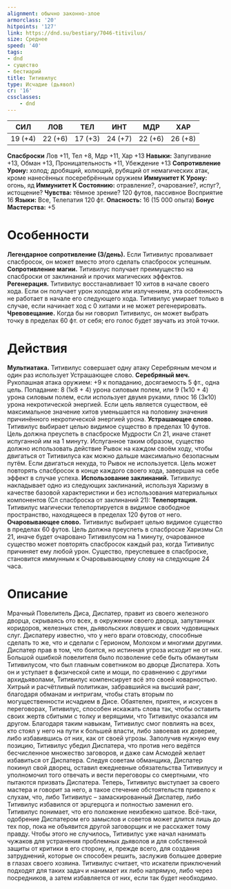```yaml
---
alignment: обычно законно-злое
armorclass: '20'
hitpoints: '127'
link: https://dnd.su/bestiary/7046-titivilus/
size: Среднее
speed: '40'
tags:
- dnd
- существо
- бестиарий
title: Титивилус
type: Исчадие (дьявол)
cr: '16'
cssclasses:
    - dnd
---
```



| СИЛ | ЛОВ | ТЕЛ | ИНТ | МДР | ХАР |
|---|---|---|---|---|---|
| 19 (+4) | 22 (+6) | 17 (+3) | 24 (+7) | 22 (+6) | 26 (+8) |
**Спасброски** Лов +11, Тел +8, Мдр +11, Хар +13
**Навыки:** Запугивание +13, Обман +13, Проницательность +11, Убеждение +13
**Сопротивление Урону:** холод; дробящий, колющий, рубящий от немагических атак, кроме нанесённых посеребрённым оружием
**Иммунитет К Урону:** огонь, яд
**Иммунитет К Состоянию:** отравление?, очарование?, испуг?, истощение?
**Чувства:** тёмное зрение? 120 футов, пассивное Восприятие 16
**Языки:** Все, Телепатия 120 фт.
**Опасность:** 16 (15 000 опыта)
**Бонус Мастерства:** +5


# Особенности
**Легендарное сопротивление (3/день).** Если Титивилус проваливает спасбросок, он может вместо этого сделать спасбросок успешным.
**Сопротивление магии.** Титивилус получает преимущество на спасброски от заклинаний и прочих магических эффектов.
**Регенерация.** Титивилус восстанавливает 10 хитов в начале своего хода. Если он получает урон холодом или излучением, эта особенность не работает в начале его следующего хода. Титивилус умирает только в случае, если начинает ход с 0 хитами и не может регенерировать.
**Чревовещание.** Когда бы ни говорил Титивилус, он может выбрать точку в пределах 60 фт. от себя; его голос будет звучать из этой точки.


# Действия
**Мультиатака.** Титивилус совершает одну атаку Серебряным мечом и один раз использует Устрашающее слово.
**Серебряный меч.** Рукопашная атака оружием: +9 к попаданию, досягаемость 5 фт., одна цель. Попадание: 8 (1к8 + 4) урона силовым полем, или 9 (1к10 + 4) урона силовым полем, если использует двумя руками, плюс 16 (3к10) урона некротической энергией. Если цель является существом, её максимальное значение хитов уменьшается на половину значения причинённого некротической энергией урона.
**Устрашающее слово.** Титивилус выбирает целью видимое существо в пределах 10 футов. Цель должна преуспеть в спасброске Мудрости Сл 21, иначе станет испуганной им на 1 минуту. Испуганное таким образом, существо должно использовать действие Рывок на каждом своём ходу, чтобы двигаться от Титивилуса как можно дальше максимально безопасным путём. Если двигаться некуда, то Рывок не используется. Цель может повторять спасбросок в конце каждого своего хода, завершая на себе эффект в случае успеха.
**Использование заклинаний.** Титивилус накладывает одно из следующих заклинаний, используя Харизму в качестве базовой характеристики и без использования материальных компонентов (Сл спасброска от заклинаний 21):
**Телепортация.** Титивилус магически телепортируется в видимое свободное пространство, находящееся в пределах 120 футов от него.
**Очаровывающее слово.** Титивилус выбирает целью видимое существо в пределах 60 футов. Цель должна преуспеть в спасброске Харизмы Сл 21, иначе будет очаровано Титивилусом на 1 минуту, очарованное существо может повторять спасбросок каждый раз, когда Титивилус причиняет ему любой урон. Существо, преуспевшее в спасброске, становится иммунным к Очаровывающему слову на следующие 24 часа.


# Описание
Мрачный Повелитель Диса, Диспатер, правит из своего железного дворца, скрываясь ото всех, в окружении своего дворца, запутанных коридоров, железных стен, дьявольских ловушек и своих чудовищных слуг. Диспатеру известно, что у него враги отовсюду, способные сделать то же, что и сделали с Герионом, Молохом и многими другими. Диспатер прав в том, что боится, но истинная угроза исходит не от них. Большой ошибкой повелителя было позволение себе быть обманутым Титивилусом, что был главным советником во дворце Диспатера. Хоть он и уступает в физической силе и мощи, по сравнению с другими архидьяволами, Титивилус компенсирует всё это своей коварностью. Хитрый и расчётливый политикан, забравшийся на высший ранг, благодаря обманам и интригам, чтобы стать вторым по могущественности исчадием в Дисе. Обаятелен, приятен, и искусен в переговорах, Титивилус, способен искажать слова так, чтобы оставить своих жертв сбитыми с толку и верящими, что Титивилус оказался им другом. Благодаря таким навыкам, Титивилус смог повлиять на всех, кто стоял у него на пути к большей власти, либо завоевав их доверие, либо избавившись от них, как от своей угрозы. Заполучив нужную ему позицию, Титивилус убедил Диспатера, что против него ведётся бесчисленное множество заговоров, и даже сам Асмодей желает избавиться от Диспатера. Следуя советам обманщика, Диспатер покинул свой дворец, оставил ежедневные обязательства Титивилусу и уполномочил того отвечать и вести переговоры со смертными, что пытаются призвать Диспатера. Теперь, Титивилус выступает за своего мастера и говорит за него, а такое стечение обстоятельств привело к слухам, что, либо Титивилус – замаскированный Диспатер, либо Титивилус избавился от эрцгерцога и полностью заменил его. Титивилус понимает, что его положение неизбежно шаткое. Всё-таки, одобрение Диспатером его замыслов и советов может длится лишь до тех пор, пока не объявится другой заговорщик и не расскажет тому правду. Чтобы этого не случилось, Титивилус уже начал нанимать чужаков для устранения проблемных дьяволов и для собственной защиты от критики в его сторону, и, прежде всего, для создания затруднений, которые он способен решить, заслужив большее доверие в глазах своего хозяина. Титивилус считает, что искатели приключений подходят для таких задач и нанимает их либо напрямую, либо через посредников, а затем избавляется от них, если так будет необходимо.